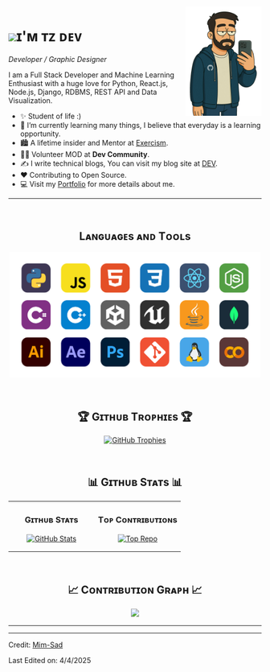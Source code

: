   <!--Banner-->
<!-- <p><img src="https://github.com/Mim-Sad/Mim-Sad/blob/main/banner.png" alt="Mim-Sad Banner Image"></p> -->
<!--Night Owl image-->
<div>
  <img align="right" width="30%" src="https://github.com/Mim-Sad/Mim-Sad/blob/main/me-asf-min.png?raw=true">
</div>
<!--Header Name-->
<h1 id="imtzdev"><img src="https://emojis.slackmojis.com/emojis/images/1643514596/5999/meow_party.gif?1643514596" width="30">ɪ'ᴍ ᴛᴢ ᴅᴇᴠ</h1>
<p><em>Developer / Graphic Designer</em>
<br></p>
<!--Start Intro-->               
<p align="left">I am a Full Stack Developer and Machine Learning Enthusiast with a huge love for Python, React.js, Node.js, Django, RDBMS, REST API and Data Visualization. </p>
<ul>
<li>✨ Student of life :)</li>
<li>🌱 I’m currently learning many things, I believe that everyday is a learning opportunity.</li>
<li>🏙 A lifetime insider and Mentor at <a href="https://exercism.org/profiles/Mim-Sad">Exercism</a>.</li>
<li>💁‍♂️ Volunteer MOD at <strong>Dev Community</strong>.</li>
<li>✍ I write technical blogs, You can visit my blog site at <a href="https://dev.to/dev_kiran">DEV</a>.</li>
<li>❤ Contributing to Open Source.</li>
<li>💻 Visit my <a href="https://Mim-Sad.github.io">Portfolio</a> for more details about me.</li>
</ul>
<!--End Intro-->
<!--Profile Count Badge-->
<!-- <p align="left">
  <img src="https://komarev.com/ghpvc/?username=Mim-Sad&amp;label=Profile views&amp;color=770677&amp;style=for-the-badge&amp;logo=star" alt="Mim-Sad" style="padding-right:20px;">
</p> -->
<hr>
<br>
<!--Languages and Tools Section-->       
<h2 align="center">Lᴀɴɢᴜᴀɢᴇs ᴀɴᴅ Tᴏᴏʟs</h2> 
<p align="center">
<img width="500px" src="https://github.com/Mim-Sad/Mim-Sad/blob/main/techs.png?raw=true">
</p>
<br>
<!--Trophies Section-->   
<h2 align="center">🏆 Gɪᴛʜᴜʙ Tʀᴏᴘʜɪᴇs 🏆</h2>
<p align="center">
  <a href="https://github.com/Mim-Sad/github-profile-trophy">
    <img src="https://github-profile-trophy.vercel.app/?username=Mim-Sad&amp;row=2&amp;column=6&amp;margin-w=20&amp;margin-h=20" alt="GitHub Trophies">
  </a>
</p>
<br>
<!--Github stats Table--> 
<h2 align="center">📊 Gɪᴛʜᴜʙ Sᴛᴀᴛs 📊</h2>
<table width="100%">
  <tbody><tr>
    <td width="50%">
      <h3 align="center"><strong>Gɪᴛʜᴜʙ Sᴛᴀᴛs</strong></h3>
      <p align="center">
        <a href="https://github.com/Mim-Sad">
          <img align="center" src="https://github-readme-stats.vercel.app/api?username=Mim-Sad&amp;count_private=true&amp;show_icons=true&amp;theme=nightowl" alt="GitHub Stats">
        </a>
      </p>
    </td>
    <td width="50%">
      <h3 align="center"><strong>Tᴏᴘ Cᴏɴᴛʀɪʙᴜᴛɪᴏɴs</strong></h3>
      <p align="center">
        <a href="https://github.com/Mim-Sad">
          <img align="center" src="https://github-contributor-stats.vercel.app/api?username=Mim-Sad&amp;limit=3&amp;theme=nightowl&amp;show_owner=true&amp;combine_all_yearly_contributions=true" alt="Top Repo">
        </a>
      </p>
    </td>
</tbody></table>
<br>
<!--Contribution Graph-->
<h2 align="center">📈 Cᴏɴᴛʀɪʙᴜᴛɪᴏɴ Gʀᴀᴘʜ 📈</h2>
<div align="center">
    <img src="https://github-readme-activity-graph.vercel.app/graph?username=Mim-Sad&amp;bg_color=011627&amp;color=79d3c3&amp;line=c792ea&amp;point=ffeb95&amp;area=true&amp;hide_border=false" border-radius="15">
</div>
<hr>
<!--Dynamic Quote card updated everyday at 12 PM--> 
<!-- <h2 align="center">🌟 Tʜᴏᴜɢʜᴛ ᴏғ ᴛʜᴇ Dᴀʏ 🌟</h2> -->
<!--STARTS_HERE_QUOTE_CARD-->
<!-- <p align="center">
    <img src="https://readme-daily-quotes.vercel.app/api?author=Yanni&amp;quote=Music is like creating an emotional painting. The sounds are the colors.&amp;theme=dark&amp;bg_color=011627&amp;author_color=ffeb95">
</p> -->
<!--ENDS_HERE_QUOTE_CARD-->
<!--Contact Section--> 
<!-- <h2 align="center">🤝 Cᴏɴɴᴇᴄᴛ Wɪᴛʜ Mᴇ 🤝 </h2>
<div align="center">
 <a href="https://www.linkedin.com/in/kiran-a-n/" target="_blank">
<img src="https://img.shields.io/badge/linkedin-#1E77B5.svg?&amp;style=for-the-badge&amp;logo=linkedin&amp;logoColor=white" alt="linkedin" style="margin-bottom: 5px;">
</a>
<a href="mailto:kirannaragund197@gmail.com" target="_blank">
<img src="https://img.shields.io/badge/Gmail-D14836?style=for-the-badge&amp;logo=gmail&amp;logoColor=white" alt="kirannaragund197@gmail.com" mail="" style="margin-bottom: 5px;">
</a>
<a href="https://www.instagram.com/kiran_a_n" target="_blank">
<img src="https://img.shields.io/badge/Instagram-E4405F?style=for-the-badge&amp;logo=instagram&amp;logoColor=white" alt="kiran_a_n" instagram="" style="margin-bottom: 5px;">
</a>
<a href="https://twitter.com/kiran__a__n" target="_blank">
<img src="https://img.shields.io/badge/Twitter-1DA1F2?style=for-the-badge&amp;logo=twitter&amp;logoColor=white" alt="kiran__a__n Twitter" style="margin-bottom: 5px;">
</a>
</div> -->
<!--Footer--> 
<!-- <p align="center">
  <img src="https://capsule-render.vercel.app/api?type=waving&amp;color=gradient&amp;height=65&amp;section=footer">
</p> -->
<hr>
<p>Credit: <a href="https://github.com/Mim-Sad">Mim-Sad</a></p>
<p>Last Edited on: 4/4/2025</p>
